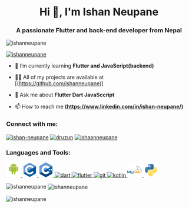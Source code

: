 <h1 align="center">Hi 👋, I'm Ishan Neupane</h1>
<h3 align="center">A passionate Flutter and back-end developer from Nepal</h3>

<p align="left"> <img src="https://komarev.com/ghpvc/?username=ishanneupane&label=Profile%20views&color=0e75b6&style=flat" alt="ishanneupane" /> </p>

<p align="left"> <a href="https://github.com/ryo-ma/github-profile-trophy"><img src="https://github-profile-trophy.vercel.app/?username=ishanneupane" alt="ishanneupane" /></a> </p>

- 🌱 I’m currently learning **Flutter and JavaScript(backend)**

- 👨‍💻 All of my projects are available at [(https://github.com/ishanneupane)]

- 💬 Ask me about **Flutter Dart JavaSccript**

- 📫 How to reach me **(https://www.linkedin.com/in/ishan-neupane/)**

<h3 align="left">Connect with me:</h3>
<p align="left">
<a href="https://linkedin.com/in/ishan-neupane" target="blank"><img align="center" src="https://raw.githubusercontent.com/rahuldkjain/github-profile-readme-generator/master/src/images/icons/Social/linked-in-alt.svg" alt="ishan-neupane" height="30" width="40" /></a>
<a href="https://fb.com/druzun" target="blank"><img align="center" src="https://raw.githubusercontent.com/rahuldkjain/github-profile-readme-generator/master/src/images/icons/Social/facebook.svg" alt="druzun" height="30" width="40" /></a>
<a href="https://instagram.com/ishaanneupane" target="blank"><img align="center" src="https://raw.githubusercontent.com/rahuldkjain/github-profile-readme-generator/master/src/images/icons/Social/instagram.svg" alt="ishaanneupane" height="30" width="40" /></a>
</p>

<h3 align="left">Languages and Tools:</h3>
<p align="left"> <a href="https://developer.android.com" target="_blank" rel="noreferrer"> <img src="https://raw.githubusercontent.com/devicons/devicon/master/icons/android/android-original-wordmark.svg" alt="android" width="40" height="40"/> </a> <a href="https://www.cprogramming.com/" target="_blank" rel="noreferrer"> <img src="https://raw.githubusercontent.com/devicons/devicon/master/icons/c/c-original.svg" alt="c" width="40" height="40"/> </a> <a href="https://www.w3schools.com/cpp/" target="_blank" rel="noreferrer"> <img src="https://raw.githubusercontent.com/devicons/devicon/master/icons/cplusplus/cplusplus-original.svg" alt="cplusplus" width="40" height="40"/> </a> <a href="https://dart.dev" target="_blank" rel="noreferrer"> <img src="https://www.vectorlogo.zone/logos/dartlang/dartlang-icon.svg" alt="dart" width="40" height="40"/> </a> <a href="https://flutter.dev" target="_blank" rel="noreferrer"> <img src="https://www.vectorlogo.zone/logos/flutterio/flutterio-icon.svg" alt="flutter" width="40" height="40"/> </a> <a href="https://git-scm.com/" target="_blank" rel="noreferrer"> <img src="https://www.vectorlogo.zone/logos/git-scm/git-scm-icon.svg" alt="git" width="40" height="40"/> </a> <a href="https://kotlinlang.org" target="_blank" rel="noreferrer"> <img src="https://www.vectorlogo.zone/logos/kotlinlang/kotlinlang-icon.svg" alt="kotlin" width="40" height="40"/> </a> <a href="https://www.mysql.com/" target="_blank" rel="noreferrer"> <img src="https://raw.githubusercontent.com/devicons/devicon/master/icons/mysql/mysql-original-wordmark.svg" alt="mysql" width="40" height="40"/> </a> <a href="https://www.python.org" target="_blank" rel="noreferrer"> <img src="https://raw.githubusercontent.com/devicons/devicon/master/icons/python/python-original.svg" alt="python" width="40" height="40"/> </a> </p>

<p><img align="left" src="https://github-readme-stats.vercel.app/api/top-langs?username=ishanneupane&show_icons=true&locale=en&layout=compact" alt="ishanneupane" /></p>

<p>&nbsp;<img align="center" src="https://github-readme-stats.vercel.app/api?username=ishanneupane&show_icons=true&locale=en" alt="ishanneupane" /></p>

<p><img align="center" src="https://github-readme-streak-stats.herokuapp.com/?user=ishanneupane&" alt="ishanneupane" /></p>
